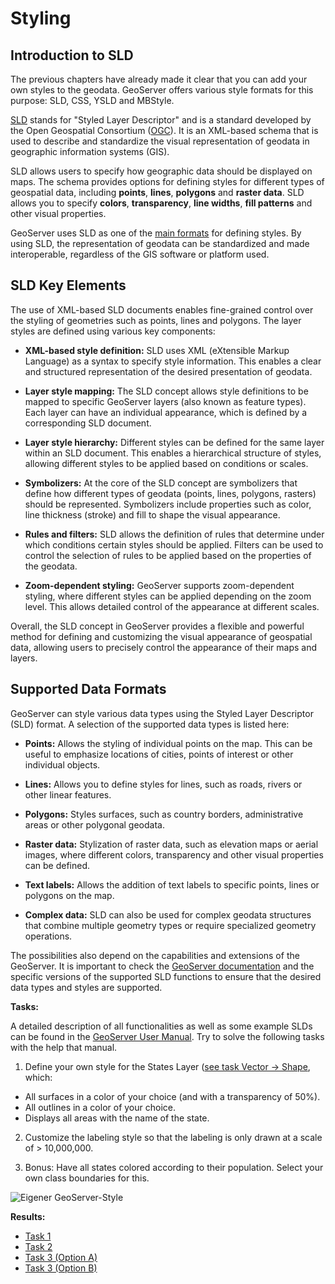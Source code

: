 # Styling

## Introduction to SLD

The previous chapters have already made it clear that you can add your own styles to the geodata. GeoServer offers various style formats for this purpose: SLD, CSS, YSLD and MBStyle.

[SLD](https://docs.geoserver.org/stable/en/user/styling/sld/reference/index.html#sld-reference) stands for "Styled Layer Descriptor" and is a standard developed by the Open Geospatial Consortium ([OGC](https://www.ogc.org/)). It is an XML-based schema that is used to describe and standardize the visual representation of geodata in geographic information systems (GIS).

SLD allows users to specify how geographic data should be displayed on maps. The schema provides options for defining styles for different types of geospatial data, including **points**, **lines**, **polygons** and **raster data**. SLD allows you to specify **colors**, **transparency**, **line widths**, **fill patterns** and other visual properties.

GeoServer uses SLD as one of the [main formats](https://docs.geoserver.org/latest/en/user/styling/sld/introduction.html) for defining styles. By using SLD, the representation of geodata can be standardized and made interoperable, regardless of the GIS software or platform used.

## SLD Key Elements

The use of XML-based SLD documents enables fine-grained control over the styling of geometries such as points, lines and polygons. The layer styles are defined using various key components:

- **XML-based style definition:** SLD uses XML (eXtensible Markup Language) as a syntax to specify style information. This enables a clear and structured representation of the desired presentation of geodata.

- **Layer style mapping:** The SLD concept allows style definitions to be mapped to specific GeoServer layers (also known as feature types). Each layer can have an individual appearance, which is defined by a corresponding SLD document.

- **Layer style hierarchy:** Different styles can be defined for the same layer within an SLD document. This enables a hierarchical structure of styles, allowing different styles to be applied based on conditions or scales.

- **Symbolizers:** At the core of the SLD concept are symbolizers that define how different types of geodata (points, lines, polygons, rasters) should be represented. Symbolizers include properties such as color, line thickness (stroke) and fill to shape the visual appearance.

- **Rules and filters:** SLD allows the definition of rules that determine under which conditions certain styles should be applied. Filters can be used to control the selection of rules to be applied based on the properties of the geodata.

- **Zoom-dependent styling:** GeoServer supports zoom-dependent styling, where different styles can be applied depending on the zoom level. This allows detailed control of the appearance at different scales.

Overall, the SLD concept in GeoServer provides a flexible and powerful method for defining and customizing the visual appearance of geospatial data, allowing users to precisely control the appearance of their maps and layers.


## Supported Data Formats

GeoServer can style various data types using the Styled Layer Descriptor (SLD) format. A selection of the supported data types is listed here:

- **Points:** Allows the styling of individual points on the map. This can be useful to emphasize locations of cities, points of interest or other individual objects.

- **Lines:** Allows you to define styles for lines, such as roads, rivers or other linear features.

- **Polygons:** Styles surfaces, such as country borders, administrative areas or other polygonal geodata.

- **Raster data:** Stylization of raster data, such as elevation maps or aerial images, where different colors, transparency and other visual properties can be defined.

- **Text labels:** Allows the addition of text labels to specific points, lines or polygons on the map.

- **Complex data:** SLD can also be used for complex geodata structures that combine multiple geometry types or require specialized geometry operations.

The possibilities also depend on the capabilities and extensions of the GeoServer. It is important to check the [GeoServer documentation](https://docs.geoserver.org/stable/en/user/styling/sld/index.html) and the specific versions of the supported SLD functions to ensure that the desired data types and styles are supported.

**Tasks:**

A detailed description of all functionalities as well as some example SLDs can be found in the [GeoServer User Manual](https://docs.geoserver.org/stable/en/user/styling/sld/index.html). Try to solve the following tasks with the help that manual.

1. Define your own style for the States Layer ([see task Vector -> Shape]((../data/vector/README.md#shapefile)), which:
  - All surfaces in a color of your choice (and with a transparency of 50%).
  - All outlines in a color of your choice.
  - Displays all areas with the name of the state.

2. Customize the labeling style so that the labeling is only drawn at a scale of > 10,000,000.

3. Bonus: Have all states colored according to their population. Select your own class boundaries for this.

![Eigener GeoServer-Style](../assets/style1.png)

**Results:**
  * [Task 1](../assets/style-example-1.sld)
  * [Task 2](../assets/style-example-2.sld)
  * [Task 3 (Option A)](../assets/style-example-3a.sld)
  * [Task 3 (Option B)](../assets/style-example-3b.sld)
